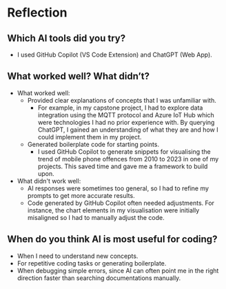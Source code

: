 # Reflection

## Which AI tools did you try?
- I used GitHub Copilot (VS Code Extension) and ChatGPT (Web App).

## What worked well? What didn’t?
- What worked well:
    - Provided clear explanations of concepts that I was unfamiliar with.
        - For example, in my capstone project, I had to explore data integration using the MQTT protocol and Azure IoT Hub which were technologies I had no prior experience with. By querying ChatGPT, I gained an understanding of what they are and how I could implement them in my project.
    - Generated boilerplate code for starting points.
        - I used GitHub Copilot to generate snippets for visualising the trend of mobile phone offences from 2010 to 2023 in one of my projects. This saved time and gave me a framework to build upon.
- What didn't work well:
    - AI responses were sometimes too general, so I had to refine my prompts to get more accurate results.
    - Code generated by GitHub Copilot often needed adjustments. For instance, the chart elements in my visualisation were initially misaligned so I had to manually adjust the code.

## When do you think AI is most useful for coding?
- When I need to understand new concepts.
- For repetitive coding tasks or generating boilerplate.
- When debugging simple errors, since AI can often point me in the right direction faster than searching documentations manually.